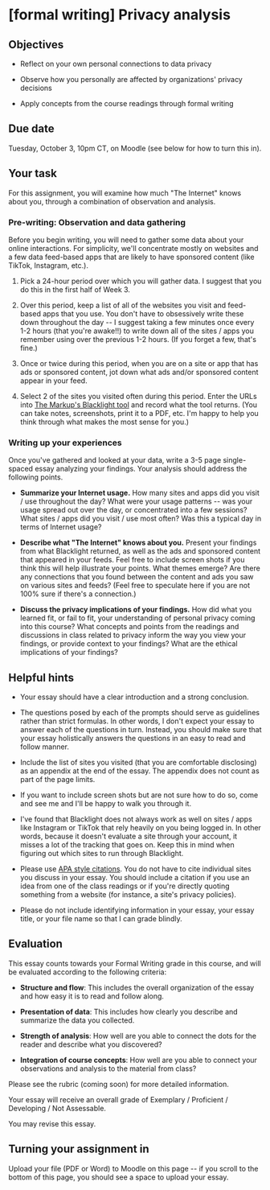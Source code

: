 # [formal writing] Privacy analysis

## Objectives

- Reflect on your own personal connections to data privacy

- Observe how you personally are affected by organizations' privacy decisions

- Apply concepts from the course readings through formal writing


## Due date

Tuesday, October 3, 10pm CT, on Moodle (see below for how to turn this in).
 
## Your task

For this assignment, you will examine how much "The Internet" knows about you, through a combination of observation and analysis.

### Pre-writing: Observation and data gathering

Before you begin writing, you will need to gather some data about your online interactions. For simplicity, we'll concentrate mostly on websites and a few data feed-based apps that are likely to have sponsored content (like TikTok, Instagram, etc.).

1. Pick a 24-hour period over which you will gather data. I suggest that you do this in the first half of Week 3.

2. Over this period, keep a list of all of the websites you visit and feed-based apps that you use. You don't have to obsessively write these down throughout the day -- I suggest taking a few minutes once every 1-2 hours (that you're awake!!) to write down all of the sites / apps you remember using over the previous 1-2 hours. (If you forget a few, that's fine.)

3. Once or twice during this period, when you are on a site or app that has ads or sponsored content, jot down what ads and/or sponsored content appear in your feed. 

4. Select 2 of the sites you visited often during this period. Enter the URLs into [The Markup's Blacklight tool](https://themarkup.org/blacklight) and record what the tool returns. (You can take notes, screenshots, print it to a PDF, etc. I'm happy to help you think through what makes the most sense for you.)

### Writing up your experiences

Once you've gathered and looked at your data, write a 3-5 page single-spaced essay analyzing your findings. Your analysis should address the following points.

- **Summarize your Internet usage.** How many sites and apps did you visit / use throughout the day? What were your usage patterns -- was your usage spread out over the day, or concentrated into a few sessions? What sites / apps did you visit / use most often? Was this a typical day in terms of Internet usage?

- **Describe what "The Internet" knows about you.**  Present your findings from what Blacklight returned, as well as the ads and sponsored content that appeared in your feeds. Feel free to include screen shots if you think this will help illustrate your points. What themes emerge? Are there any connections that you found between the content and ads you saw on various sites and feeds? (Feel free to speculate here if you are not 100% sure if there's a connection.)

- **Discuss the privacy implications of your findings.** How did what you learned fit, or fail to fit, your understanding of personal privacy coming into this course? What concepts and points from the readings and discussions in class related to privacy inform the way you view your findings, or provide context to your findings? What are the ethical implications of your findings?


## Helpful hints

- Your essay should have a clear introduction and a strong conclusion.

- The questions posed by each of the prompts should serve as guidelines rather than strict formulas. In other words, I don't expect your essay to answer each of the questions in turn. Instead, you should make sure that your essay holistically answers the questions in an easy to read and follow manner.

- Include the list of sites you visited (that you are comfortable disclosing) as an appendix at the end of the essay. The appendix does not count as part of the page limits.

- If you want to include screen shots but are not sure how to do so, come and see me and I'll be happy to walk you through it.

- I've found that Blacklight does not always work as well on sites / apps like Instagram or TikTok that rely heavily on you being logged in. In other words, because it doesn't evaluate a site through your account, it misses a lot of the tracking that goes on. Keep this in mind when figuring out which sites to run through Blacklight.

- Please use [APA style citations](https://gouldguides.carleton.edu/c.php?g=146832&p=7520832). You do not have to cite individual sites you discuss in your essay. You should include a citation if you use an idea from one of the class readings or if you're directly quoting something from a website (for instance, a site's privacy policies).

- Please do not include identifying information in your essay, your essay title, or your file name so that I can grade blindly.


## Evaluation

This essay counts towards your Formal Writing grade in this course, and will be evaluated according to the following criteria:

- **Structure and flow**: This includes the overall organization of the essay and how easy it is to read and follow along.

- **Presentation of data**: This includes how clearly you describe and summarize the data you collected.

- **Strength of analysis**: How well are you able to connect the dots for the reader and describe what you discovered?

- **Integration of course concepts**: How well are you able to connect your observations and analysis to the material from class? 

Please see the rubric (coming soon) for more detailed information.

Your essay will receive an overall grade of Exemplary / Proficient / Developing / Not Assessable. 

You may revise this essay.

## Turning your assignment in

Upload your file (PDF or Word) to Moodle on this page -- if you scroll to the bottom of this page, you should see a space to upload your essay.